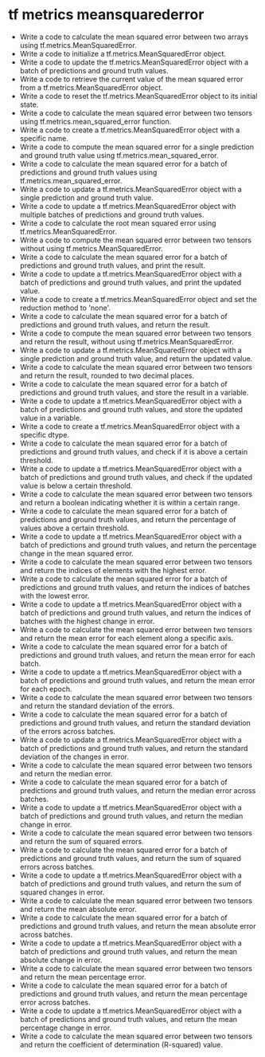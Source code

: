 # tf metrics meansquarederror

- Write a code to calculate the mean squared error between two arrays using tf.metrics.MeanSquaredError.
- Write a code to initialize a tf.metrics.MeanSquaredError object.
- Write a code to update the tf.metrics.MeanSquaredError object with a batch of predictions and ground truth values.
- Write a code to retrieve the current value of the mean squared error from a tf.metrics.MeanSquaredError object.
- Write a code to reset the tf.metrics.MeanSquaredError object to its initial state.
- Write a code to calculate the mean squared error between two tensors using tf.metrics.mean_squared_error function.
- Write a code to create a tf.metrics.MeanSquaredError object with a specific name.
- Write a code to compute the mean squared error for a single prediction and ground truth value using tf.metrics.mean_squared_error.
- Write a code to calculate the mean squared error for a batch of predictions and ground truth values using tf.metrics.mean_squared_error.
- Write a code to update a tf.metrics.MeanSquaredError object with a single prediction and ground truth value.
- Write a code to update a tf.metrics.MeanSquaredError object with multiple batches of predictions and ground truth values.
- Write a code to calculate the root mean squared error using tf.metrics.MeanSquaredError.
- Write a code to compute the mean squared error between two tensors without using tf.metrics.MeanSquaredError.
- Write a code to calculate the mean squared error for a batch of predictions and ground truth values, and print the result.
- Write a code to update a tf.metrics.MeanSquaredError object with a batch of predictions and ground truth values, and print the updated value.
- Write a code to create a tf.metrics.MeanSquaredError object and set the reduction method to 'none'.
- Write a code to calculate the mean squared error for a batch of predictions and ground truth values, and return the result.
- Write a code to compute the mean squared error between two tensors and return the result, without using tf.metrics.MeanSquaredError.
- Write a code to update a tf.metrics.MeanSquaredError object with a single prediction and ground truth value, and return the updated value.
- Write a code to calculate the mean squared error between two tensors and return the result, rounded to two decimal places.
- Write a code to calculate the mean squared error for a batch of predictions and ground truth values, and store the result in a variable.
- Write a code to update a tf.metrics.MeanSquaredError object with a batch of predictions and ground truth values, and store the updated value in a variable.
- Write a code to create a tf.metrics.MeanSquaredError object with a specific dtype.
- Write a code to calculate the mean squared error for a batch of predictions and ground truth values, and check if it is above a certain threshold.
- Write a code to update a tf.metrics.MeanSquaredError object with a batch of predictions and ground truth values, and check if the updated value is below a certain threshold.
- Write a code to calculate the mean squared error between two tensors and return a boolean indicating whether it is within a certain range.
- Write a code to calculate the mean squared error for a batch of predictions and ground truth values, and return the percentage of values above a certain threshold.
- Write a code to update a tf.metrics.MeanSquaredError object with a batch of predictions and ground truth values, and return the percentage change in the mean squared error.
- Write a code to calculate the mean squared error between two tensors and return the indices of elements with the highest error.
- Write a code to calculate the mean squared error for a batch of predictions and ground truth values, and return the indices of batches with the lowest error.
- Write a code to update a tf.metrics.MeanSquaredError object with a batch of predictions and ground truth values, and return the indices of batches with the highest change in error.
- Write a code to calculate the mean squared error between two tensors and return the mean error for each element along a specific axis.
- Write a code to calculate the mean squared error for a batch of predictions and ground truth values, and return the mean error for each batch.
- Write a code to update a tf.metrics.MeanSquaredError object with a batch of predictions and ground truth values, and return the mean error for each epoch.
- Write a code to calculate the mean squared error between two tensors and return the standard deviation of the errors.
- Write a code to calculate the mean squared error for a batch of predictions and ground truth values, and return the standard deviation of the errors across batches.
- Write a code to update a tf.metrics.MeanSquaredError object with a batch of predictions and ground truth values, and return the standard deviation of the changes in error.
- Write a code to calculate the mean squared error between two tensors and return the median error.
- Write a code to calculate the mean squared error for a batch of predictions and ground truth values, and return the median error across batches.
- Write a code to update a tf.metrics.MeanSquaredError object with a batch of predictions and ground truth values, and return the median change in error.
- Write a code to calculate the mean squared error between two tensors and return the sum of squared errors.
- Write a code to calculate the mean squared error for a batch of predictions and ground truth values, and return the sum of squared errors across batches.
- Write a code to update a tf.metrics.MeanSquaredError object with a batch of predictions and ground truth values, and return the sum of squared changes in error.
- Write a code to calculate the mean squared error between two tensors and return the mean absolute error.
- Write a code to calculate the mean squared error for a batch of predictions and ground truth values, and return the mean absolute error across batches.
- Write a code to update a tf.metrics.MeanSquaredError object with a batch of predictions and ground truth values, and return the mean absolute change in error.
- Write a code to calculate the mean squared error between two tensors and return the mean percentage error.
- Write a code to calculate the mean squared error for a batch of predictions and ground truth values, and return the mean percentage error across batches.
- Write a code to update a tf.metrics.MeanSquaredError object with a batch of predictions and ground truth values, and return the mean percentage change in error.
- Write a code to calculate the mean squared error between two tensors and return the coefficient of determination (R-squared) value.